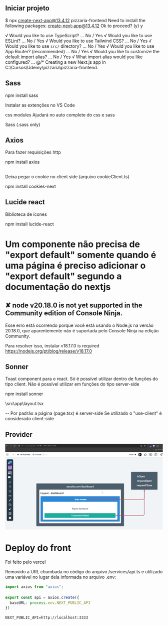 ## Iniciar projeto

$ npx create-next-app@13.4.12 pizzaria-frontend
Need to install the following packages:
create-next-app@13.4.12
Ok to proceed? (y) y

√ Would you like to use TypeScript? ... No / Yes
√ Would you like to use ESLint? ... No / Yes
√ Would you like to use Tailwind CSS? ... No / Yes
√ Would you like to use `src/` directory? ... No / Yes
√ Would you like to use App Router? (recommended) ... No / Yes
√ Would you like to customize the default import alias? ... No / Yes
√ What import alias would you like configured? ... @/*
Creating a new Next.js app in C:\Cursos\Udemy\pizzaria\pizzaria-frontend.

## Sass

npm install sass

Instalar as extenções no VS Code

css modules
Ajudará no auto complete do css e sass

Sass (.sass only)

## Axios

Para fazer requisições http

npm install axios

##

Deixa pegar o cookie no client side (arquivo cookieClient.ts)

npm install cookies-next

## Lucide react
Biblioteca de ícones 

npm install lucide-react

# Um componente não precisa de "export default" somente quando é uma página é preciso adicionar o "export default" segundo a documentação do nextjs

## ✘ node v20.18.0 is not yet supported in the Community edition of Console Ninja.

Esse erro está ocorrendo porque você está usando o Node.js na versão 20.18.0, que aparentemente não é suportada pelo Console Ninja na edição Community.

Para resolver isso, instalar v18.17.0 is required
https://nodejs.org/pt/blog/release/v18.17.0

## Sonner

Toast component para o react. Só é possível utilizar dentro de funções do tipo client. Não é possível utilizar em funções do tipo server-side

npm install sonner

\src\app\layout.tsx


--
Por padrão a página (page.tsx) é server-side
Se utilizado o "use-client" é considerado client-side


## Provider

![alt text](exemplo-provider.png)


# Deploy do front

Foi feito pelo vercel

Removido a URL chumbada no código do arquivo /services/api.ts e utilizado uma variável no lugar dela informada no arquivo .env:

```api.ts
import axios from "axios";

export const api = axios.create({
  baseURL: process.env.NEXT_PUBLIC_API
})
```

```.env
NEXT_PUBLIC_API=http://localhost:3333
```